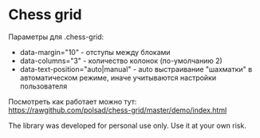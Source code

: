 Chess grid
==========

Параметры для .chess-grid:

* data-margin="10" - отступы между блоками
* data-columns="3" - количество колонок (по-умолчанию 2)
* data-text-position="auto|manual" - auto выстраивание "шахматки" в автоматическом режиме, иначе учитываются настройки пользователя

Посмотреть как работает можно тут: https://rawgithub.com/polsad/chess-grid/master/demo/index.html

The library was developed for personal use only. Use it at your own risk.